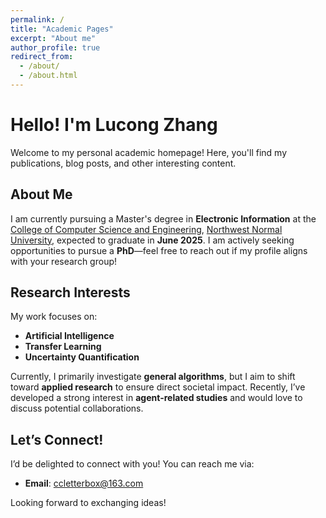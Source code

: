 ```yaml
---
permalink: /
title: "Academic Pages"
excerpt: "About me"
author_profile: true
redirect_from: 
  - /about/
  - /about.html
---
```


# Hello! I'm Lucong Zhang  

Welcome to my personal academic homepage! Here, you'll find my publications, blog posts, and other interesting content.  

## About Me  

I am currently pursuing a Master's degree in **Electronic Information** at the [College of Computer Science and Engineering](https://jsj.nwnu.edu.cn/), [Northwest Normal University](https://www.nwnu.edu.cn/), expected to graduate in **June 2025**. I am actively seeking opportunities to pursue a **PhD**—feel free to reach out if my profile aligns with your research group!  

## Research Interests  

My work focuses on:  
- **Artificial Intelligence**  
- **Transfer Learning**  
- **Uncertainty Quantification**  

Currently, I primarily investigate **general algorithms**, but I aim to shift toward **applied research** to ensure direct societal impact. Recently, I’ve developed a strong interest in **agent-related studies** and would love to discuss potential collaborations.  

## Let’s Connect!  

I’d be delighted to connect with you! You can reach me via:  
- **Email**: [ccletterbox@163.com](mailto:ccletterbox@163.com)  

Looking forward to exchanging ideas!  


